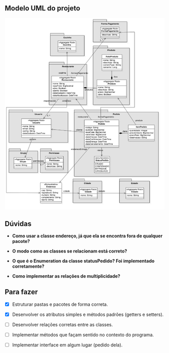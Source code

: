 ## Modelo UML do projeto
<img alt="Modelo UML" title="#ModeloUML" src="./assets/Diagrama-UML.jpg" />

## Dúvidas
- **Como usar a classe endereço, já que ela se encontra fora de qualquer pacote?**

  
  
- **O modo como as classes se relacionam está correto?**



- **O que é o Enumeration da classe statusPedido? Foi implementado corretamente?**



- **Como implementar as relações de multiplicidade?**



## Para fazer
- [X] Estruturar pastas e pacotes de forma correta.

- [X] Desenvolver os atributos simples e métodos padrões (getters e setters).

- [ ] Desenvolver relações corretas entre as classes.

- [ ] Implementar métodos que façam sentido no contexto do programa.

- [ ] Implementar interface em algum lugar (pedido dela).
